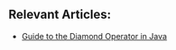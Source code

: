 ## Relevant Articles:
- [Guide to the Diamond Operator in Java](https://www.baeldung.com/java-diamond-operator)
